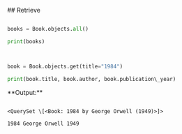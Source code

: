 \## Retrieve

```python

books = Book.objects.all()

print(books)



book = Book.objects.get(title="1984")

print(book.title, book.author, book.publication\_year)

```



\*\*Output:\*\*



```

<QuerySet \[<Book: 1984 by George Orwell (1949)>]>

1984 George Orwell 1949

```



